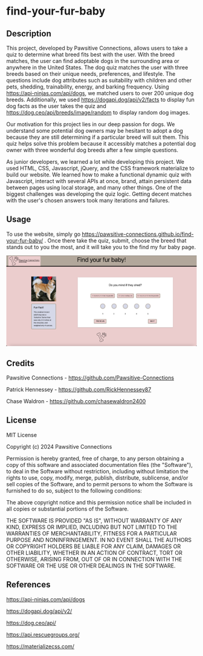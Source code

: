 # find-your-fur-baby

## Description

This project, developed by Pawsitive Connections, allows users to take a quiz to determine what breed fits best with the user. With the breed matches, the user can find adoptable dogs in the surrounding area or anywhere in the United States. The dog quiz matches the user with three breeds based on their unique needs, preferences, and lifestyle. The questions include dog attributes such as suitability with children and other pets, shedding, trainability, energy, and barking frequency. Using https://api-ninjas.com/api/dogs, we matched users to over 200 unique dog breeds. Additionally, we used https://dogapi.dog/api/v2/facts to display fun dog facts as the user takes the quiz and https://dog.ceo/api/breeds/image/random to display random dog images. 

Our motivation for this project lies in our deep passion for dogs. We understand some potential dog owners may be hesitant to adopt a dog because they are still determining if a particular breed will suit them. This quiz helps solve this problem because it accessibly matches a potential dog owner with three wonderful dog breeds after a few simple questions. 

As junior developers, we learned a lot while developing this project. We used HTML, CSS, Javascript, jQuery, and the CSS framework materialize to build our website. We learned how to make a functional dynamic quiz with Javascript, interact with several APIs at once, brand, attain persistent data between pages using local storage, and many other things. One of the biggest challenges was developing the quiz logic. Getting decent matches with the user's chosen answers took many iterations and failures. 

## Usage

To use the website, simply go https://pawsitive-connections.github.io/find-your-fur-baby/ . Once there take the quiz, submit, choose the breed that stands out to you the most, and it will take you to the find my fur baby page.

![screenshot](./assets/images/screenshot.png)

## Credits

Pawsitive Connections - https://github.com/Pawsitive-Connections

Patrick Hennessey - https://github.com/RickHennessey87

Chase Waldron - https://github.com/chasewaldron2400

## License

MIT License

Copyright (c) 2024 Pawsitive Connections

Permission is hereby granted, free of charge, to any person obtaining a copy
of this software and associated documentation files (the "Software"), to deal
in the Software without restriction, including without limitation the rights
to use, copy, modify, merge, publish, distribute, sublicense, and/or sell
copies of the Software, and to permit persons to whom the Software is
furnished to do so, subject to the following conditions:

The above copyright notice and this permission notice shall be included in all
copies or substantial portions of the Software.

THE SOFTWARE IS PROVIDED "AS IS", WITHOUT WARRANTY OF ANY KIND, EXPRESS OR
IMPLIED, INCLUDING BUT NOT LIMITED TO THE WARRANTIES OF MERCHANTABILITY,
FITNESS FOR A PARTICULAR PURPOSE AND NONINFRINGEMENT. IN NO EVENT SHALL THE
AUTHORS OR COPYRIGHT HOLDERS BE LIABLE FOR ANY CLAIM, DAMAGES OR OTHER
LIABILITY, WHETHER IN AN ACTION OF CONTRACT, TORT OR OTHERWISE, ARISING FROM,
OUT OF OR IN CONNECTION WITH THE SOFTWARE OR THE USE OR OTHER DEALINGS IN THE
SOFTWARE.

## References

https://api-ninjas.com/api/dogs

https://dogapi.dog/api/v2/

https://dog.ceo/api/

https://api.rescuegroups.org/

https://materializecss.com/
